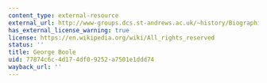 ```yaml
---
content_type: external-resource
external_url: http://www-groups.dcs.st-andrews.ac.uk/~history/Biographies/Boole.html
has_external_license_warning: true
license: https://en.wikipedia.org/wiki/All_rights_reserved
status: ''
title: George Boole
uid: 77874c6c-4d17-4df0-9252-a7501e1ddd74
wayback_url: ''
---
```

